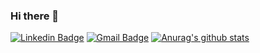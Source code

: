 ### Hi there 👋

<!--
**jimniDev/jimniDev** is a ✨ _special_ ✨ repository because its `README.md` (this file) appears on your GitHub profile.

Here are some ideas to get you started:

- 🔭 I’m currently working on ...
- 🌱 I’m currently learning ...
- 👯 I’m looking to collaborate on ...
- 🤔 I’m looking for help with ...
- 💬 Ask me about ...
- 📫 How to reach me: ...
- 😄 Pronouns: ...
- ⚡ Fun fact: ...
-->
[![Linkedin Badge](https://img.shields.io/badge/-LinkedIn-blue?style=flat-square&logo=Linkedin&logoColor=white&link=https://www.linkedin.com/in/jimin-kim-196692189/)](https://www.linkedin.com/in/jimin-kim-196692189/)
[![Gmail Badge](https://img.shields.io/badge/Gmail-d14836?style=flat-square&logo=Gmail&logoColor=white&link=mailto:gyh04153@gmail.com)](mailto:gyh04153@gmail.com)
[![Anurag's github stats](https://github-readme-stats.vercel.app/api?username=jimniDev)](https://github.com/anuraghazra/github-readme-stats)
